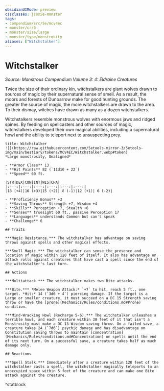 ```yaml
---
obsidianUIMode: preview
cssclasses: json5e-monster
tags:
- compendium/src/5e/mcv4ec
- monster/cr/6
- monster/size/large
- monster/type/monstrosity
aliases: ["Witchstalker"]
---
```

# Witchstalker
*Source: Monstrous Compendium Volume 3: 4: Eldraine Creatures*  

Twice the size of their ordinary kin, witchstalkers are giant wolves drawn to sources of magic by their supernatural sense of smell. As a result, the moors and forests of Dunbarrow make for good hunting grounds. The greater the source of magic, the more witchstalkers are drawn to the area. To their dismay, witches have drawn as many as a dozen witchstalkers.

Witchstalkers resemble monstrous wolves with enormous jaws and ridged spines. By feeding on spellcasters and other sources of magic, witchstalkers developed their own magical abilities, including a supernatural howl and the ability to teleport next to unsuspecting prey.

```ad-statblock
title: Witchstalker
![](https://raw.githubusercontent.com/5etools-mirror-3/5etools-img/main/bestiary/tokens/MCV4EC/Witchstalker.webp#token)
*Large monstrosity, Unaligned*

- **Armor Class** 13
- **Hit Points** 82 (`11d10 + 22`)
- **Speed** 60 ft.

|STR|DEX|CON|INT|WIS|CHA|
|:---:|:---:|:---:|:---:|:---:|:---:|
|18 (+4)|16 (+3)|15 (+2)| 8 (-1)|12 (+1)| 6 (-2)|

- **Proficiency Bonus** +3
- **Saving Throws** Strength +7, Wisdom +4
- **Skills** Perception +7, Stealth +6
- **Senses** truesight 60 ft., passive Perception 17
- **Languages** understands Common but can't speak
- **Challenge** 6

## Traits

***Magic Resistance.*** The witchstalker has advantage on saving throws against spells and other magical effects.

***Smell Magic.*** The witchstalker can sense the presence and location of magic within 120 feet of itself. It also has advantage on attack rolls against creatures that have cast a spell since the end of the witchstalker's last turn.

## Actions

***Multiattack.*** The witchstalker makes two Bite attacks.

***Bite.*** *Melee Weapon Attack:* `+7` to hit, reach 5 ft., one target. *Hit:* 14 (`3d6 + 4`) piercing damage. If the target is a Large or smaller creature, it must succeed on a DC 15 Strength saving throw or have the [prone](Mechanics/Rules/conditions.md#Prone) condition.

***Mind-Wracking Howl (Recharge 5-6).*** The witchstalker unleashes a terrible howl, and each creature within 30 feet of it that isn't a Monstrosity must make a DC 13 Wisdom saving throw. On a failed save, a creature takes 24 (`7d6`) psychic damage and has disadvantage on Constitution saving throws to maintain [concentration](Mechanics/Rules/conditions.md#Concentration) on spells until the end of its next turn. On a successful save, a creature takes half as much damage only.

## Reactions

***Spell Stalk.*** Immediately after a creature within 120 feet of the witchstalker casts a spell, the witchstalker magically teleports to an unoccupied space within 5 feet of the creature and can make one Bite attack against the creature.
```
^statblock